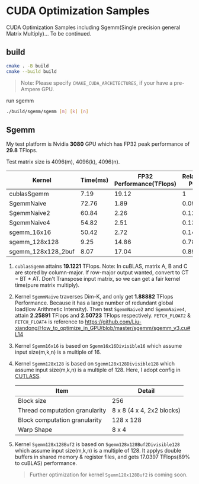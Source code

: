 # CUDA Optimization Samples
CUDA Optimization Samples including Sgemm(Single precision general Matrix Multiply)...
To be continued.

## build

```bash
cmake . -B build
cmake --build build
```

> Note: Please specify `CMAKE_CUDA_ARCHITECTURES`, if your have a pre-Ampere GPU.

run sgemm
```bash
./build/sgemm/sgemm [m] [k] [n]
```

## Sgemm

My test platform is Nvidia **3080** GPU which has FP32 peak performance of **29.8** TFlops.

Test matrix size is 4096(m), 4096(k), 4096(n).

| Kernel             | Time(ms)| FP32 Performance(TFlops) | Relative(cuBLAS) Performance |
| ---                | ---     | ---     | ---      |
| cublasSgemm        | 7.19 | 19.12 |  1       |        
| SgemmNaive         | 72.76 | 1.89 | 0.099 |
| SgemmNaive2        | 60.84 | 2.26 | 0.12 |
| SgemmNaive4        | 54.82 | 2.51 | 0.13 |
| sgemm_16x16        | 50.42 | 2.72 | 0.14 |
| sgemm_128x128      | 9.25 | 14.86 | 0.78 |
| sgemm_128x128_2buf | 8.07 | 17.04 | 0.89 |

1. `cublasSgemm` attains **19.1221** TFlops. Note: In cuBLAS, matrix A, B and C are stored by column-major.
If row-major output wanted, convert to CT = BT * AT. Don't Transpose input matrix, so we can get a fair kernel time(pure matrix multiply).

2. Kernel `SgemmNaive` traverses Dim-K, and only get **1.88882** TFlops Performance.
Because it has a large number of redundant global load(low Arithmetic Intensity).
Then test `SgemmNaive2` and `SgemmNaive4`, attain **2.25891** TFlops and **2.50723** TFlops respectively.
`FETCH_FLOAT2` & `FETCH_FLOAT4` is reference to https://github.com/Liu-xiandong/How_to_optimize_in_GPU/blob/master/sgemm/sgemm_v3.cu#L14

3. Kernel `Sgemm16x16` is based on `Sgemm16x16Divisible16` which assume input size(m,k,n) is a multiple of 16.

4. Kernel `Sgemm128x128` is based on `Sgemm128x128Divisible128` which assume input size(m,k,n) is a multiple of 128.
Here, I adopt config in [CUTLASS](https://github.com/NVIDIA/cutlass). 

    |    Item           | Detail |
    |   ---             |  ---   |
    | Block size          | 256    |
    | Thread computation granularity | 8 x 8 (4 x 4, 2x2 blocks)   |
    | Block computation granularity |  128 x 128        |
    | Warp Shape        | 8 x 4 |

5. Kernel `Sgemm128x128Buf2` is based on `Sgemm128x128Buf2Divisible128` which assume input size(m,k,n) is a multiple of 128. It applys double buffers in shared memory & register files, and gets 17.0397 TFlops(89% to cuBLAS) performance.

    > Further optimization for kernel `Sgemm128x128Buf2` is coming soon.
